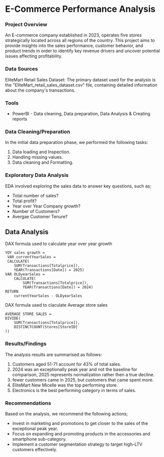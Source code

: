 # E-Commerce Performance Analysis


### Project Overview

An E-commerce company established in 2023, operates five stores strategically located across all regions of the country. This project aims to provide insights into the sales performance, customer behavior, and product trends in order to identify key revenue drivers and uncover potential issues affecting profitability. 

### Data Sources

EliteMart Retail Sales Dataset: The primary dataset used for the analysis is the "EliteMart_retail_sales_dataset.csv" file, containing detailed information about the company's transactions.

### Tools

- PowerBI - Data cleaning, Data preparation, Data Analysis & Creating reports


### Data Cleaning/Preparation

In the initial data preparation phase, we performed the following tasks:
1. Data loading and Inspection.
2. Handling missing values.
3. Data cleaning and Formatting.

### Exploratory Data Analysis

EDA involved exploring the sales data to answer key questions, such as;

- Total number of sales?
- Total profit?
- Year over Year Company growth?
- Number of Customers?
- Avergae Customer Tenure?

## Data Analysis

DAX formula used to calculate year over year growth

```DAX
YOY sales growth = 
 VAR currentYearSales =
 CALCULATE(
    SUM(Transactions[Totalprice]),
    YEAR(Transactions[Date]) = 2025)
VAR OLDyearSales =
    CALCULATE(
        SUM(Transactions[Totalprice]),
        YEAR(Transactions[Date]) = 2024)
RETURN
    currentYearSales - OLDyearSales
```

DAX formula used to claculate Average store sales

```DAX
AVERAGE STORE SALES = 
DIVIDE(
    SUM(Transactions[Totalprice]),
    DISTINCTCOUNT(Stores[StoreID]
))
```

### Results/Findings

The analysis results are summarised as follows:
1. Customers aged 51-71 account for 43% of total sales.
2. 2024 was an exceptionally peak year and not the baseline for comparison, 2025 represents normalization rather then a true decline.
3. fewer customers came in 2025, but customers that came spent more.
4. EliteMart New Micelle was the top performing store.
5. Electronics is the best performing category in terms of sales.

### Recommendations

Based on the analysis, we recommend the following actions;
- Invest in marketing and promotions to get closer to the sales of the exceptional peak year.
- Focus on expanding and promoting products in the accessories and smartphone sub-category.
- Implement a customer segmentation strategy to target high-LTV customers effectively.






